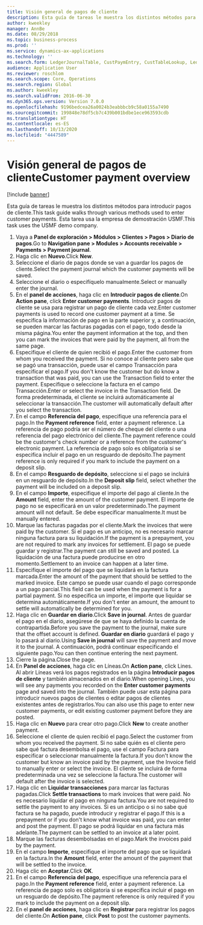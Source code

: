 ```yaml
---
title: Visión general de pagos de cliente
description: Esta guía de tareas le muestra los distintos métodos para introducir pagos de cliente.
author: kweekley
manager: AnnBe
ms.date: 08/29/2018
ms.topic: business-process
ms.prod: ''
ms.service: dynamics-ax-applications
ms.technology: ''
ms.search.form: LedgerJournalTable, CustPaymEntry, CustTableLookup, LedgerJournalTransCustPaym, CustOpenTrans, BankAccountTableLookUp
audience: Application User
ms.reviewer: roschlom
ms.search.scope: Core, Operations
ms.search.region: Global
ms.author: kweekley
ms.search.validFrom: 2016-06-30
ms.dyn365.ops.version: Version 7.0.0
ms.openlocfilehash: 9196bedcea26a0024b3eabbbcb9c58a0155a7490
ms.sourcegitcommit: 199848e78df5cb7c439b001bdbe1ece963593cdb
ms.translationtype: HT
ms.contentlocale: es-ES
ms.lasthandoff: 10/13/2020
ms.locfileid: "4447589"
---
```

# <a name="customer-payment-overview"></a><span data-ttu-id="2d33b-103">Visión general de pagos de cliente</span><span class="sxs-lookup"><span data-stu-id="2d33b-103">Customer payment overview</span></span>

[!include [banner](../../includes/banner.md)]

<span data-ttu-id="2d33b-104">Esta guía de tareas le muestra los distintos métodos para introducir pagos de cliente.</span><span class="sxs-lookup"><span data-stu-id="2d33b-104">This task guide walks through various methods used to enter customer payments.</span></span> <span data-ttu-id="2d33b-105">Esta tarea usa la empresa de demostración USMF.</span><span class="sxs-lookup"><span data-stu-id="2d33b-105">This task uses the USMF demo company.</span></span>

1. <span data-ttu-id="2d33b-106">Vaya a **Panel de exploración > Módulos > Clientes > Pagos > Diario de pagos**.</span><span class="sxs-lookup"><span data-stu-id="2d33b-106">Go to **Navigation pane > Modules > Accounts receivable > Payments > Payment journal**.</span></span>
2. <span data-ttu-id="2d33b-107">Haga clic en **Nuevo**.</span><span class="sxs-lookup"><span data-stu-id="2d33b-107">Click **New**.</span></span>
3. <span data-ttu-id="2d33b-108">Seleccione el diario de pagos donde se van a guardar los pagos de cliente.</span><span class="sxs-lookup"><span data-stu-id="2d33b-108">Select the payment journal which the customer payments will be saved.</span></span>
4. <span data-ttu-id="2d33b-109">Seleccione el diario o especifíquelo manualmente.</span><span class="sxs-lookup"><span data-stu-id="2d33b-109">Select or manually enter the journal.</span></span>
5. <span data-ttu-id="2d33b-110">En el **panel de acciones**, haga clic en **Introducir pagos de cliente**.</span><span class="sxs-lookup"><span data-stu-id="2d33b-110">On **Action pane**, click **Enter customer payments**.</span></span> <span data-ttu-id="2d33b-111">Introducir pagos de cliente se usa para registrar un pago de cliente cada vez.</span><span class="sxs-lookup"><span data-stu-id="2d33b-111">Enter customer payments is used to record one customer payment at a time.</span></span> <span data-ttu-id="2d33b-112">Se especifica la información de pago en la parte superior y, a continuación, se pueden marcar las facturas pagadas con el pago, todo desde la misma página.</span><span class="sxs-lookup"><span data-stu-id="2d33b-112">You enter the payment information at the top, and then you can mark the invoices that were paid by the payment, all from the same page.</span></span>  
6. <span data-ttu-id="2d33b-113">Especifique el cliente de quien recibió el pago.</span><span class="sxs-lookup"><span data-stu-id="2d33b-113">Enter the customer from whom you received the payment.</span></span> <span data-ttu-id="2d33b-114">Si no conoce al cliente pero sabe que se pagó una transacción, puede usar el campo Transacción para especificar el pago.</span><span class="sxs-lookup"><span data-stu-id="2d33b-114">If you don't know the customer but do know a transaction that was paid, you can use the Transaction field to enter the payment.</span></span> <span data-ttu-id="2d33b-115">Especifique o seleccione la factura en el campo Transacción.</span><span class="sxs-lookup"><span data-stu-id="2d33b-115">Enter or select the invoice in the Transaction field.</span></span> <span data-ttu-id="2d33b-116">De forma predeterminada, el cliente se incluirá automáticamente al seleccionar la transacción.</span><span class="sxs-lookup"><span data-stu-id="2d33b-116">The customer will automatically default after you select the transaction.</span></span>
7. <span data-ttu-id="2d33b-117">En el campo **Referencia del pago**, especifique una referencia para el pago.</span><span class="sxs-lookup"><span data-stu-id="2d33b-117">In the **Payment reference** field, enter a payment reference.</span></span> <span data-ttu-id="2d33b-118">La referencia de pago podría ser el número de cheque del cliente o una referencia del pago electrónico del cliente.</span><span class="sxs-lookup"><span data-stu-id="2d33b-118">The payment reference could be the customer's check number or a reference from the customer's electronic payment.</span></span> <span data-ttu-id="2d33b-119">La referencia de pago solo es obligatoria si se especifica incluir el pago en un resguardo de depósito.</span><span class="sxs-lookup"><span data-stu-id="2d33b-119">The payment reference is only required if you mark to include the payment on a deposit slip.</span></span>  
8. <span data-ttu-id="2d33b-120">En el campo **Resguardo de depósito**, seleccione si el pago se incluirá en un resguardo de depósito.</span><span class="sxs-lookup"><span data-stu-id="2d33b-120">In the **Deposit slip** field, select whether the payment will be included on a deposit slip.</span></span> 
9. <span data-ttu-id="2d33b-121">En el campo **Importe**, especifique el importe del pago al cliente.</span><span class="sxs-lookup"><span data-stu-id="2d33b-121">In the **Amount** field, enter the amount of the customer payment.</span></span> <span data-ttu-id="2d33b-122">El importe de pago no se especificará en un valor predeterminado.</span><span class="sxs-lookup"><span data-stu-id="2d33b-122">The payment amount will not default.</span></span> <span data-ttu-id="2d33b-123">Se debe especificar manualmente.</span><span class="sxs-lookup"><span data-stu-id="2d33b-123">It must be manually entered.</span></span> 
10. <span data-ttu-id="2d33b-124">Marque las facturas pagadas por el cliente.</span><span class="sxs-lookup"><span data-stu-id="2d33b-124">Mark the invoices that were paid by the customer.</span></span> <span data-ttu-id="2d33b-125">Si el pago es un anticipo, no es necesario marcar ninguna factura para su liquidación.</span><span class="sxs-lookup"><span data-stu-id="2d33b-125">If the payment is a prepayment, you are not required to mark any invoices for settlement.</span></span> <span data-ttu-id="2d33b-126">El pago se puede guardar y registrar.</span><span class="sxs-lookup"><span data-stu-id="2d33b-126">The payment can still be saved and posted.</span></span> <span data-ttu-id="2d33b-127">La liquidación de una factura puede producirse en otro momento.</span><span class="sxs-lookup"><span data-stu-id="2d33b-127">Settlement to an invoice can happen at a later time.</span></span>
11. <span data-ttu-id="2d33b-128">Especifique el importe del pago que se liquidará en la factura marcada.</span><span class="sxs-lookup"><span data-stu-id="2d33b-128">Enter the amount of the payment that should be settled to the marked invoice.</span></span> <span data-ttu-id="2d33b-129">Este campo se puede usar cuando el pago corresponde a un pago parcial.</span><span class="sxs-lookup"><span data-stu-id="2d33b-129">This field can be used when the payment is for a partial payment.</span></span> <span data-ttu-id="2d33b-130">Si no especifica un importe, el importe que liquidar se determina automáticamente.</span><span class="sxs-lookup"><span data-stu-id="2d33b-130">If you don't enter an amount, the amount to settle will automatically be determined for you.</span></span>
12. <span data-ttu-id="2d33b-131">Haga clic en **Guardar en diario**.</span><span class="sxs-lookup"><span data-stu-id="2d33b-131">Click **Save in journal**.</span></span> <span data-ttu-id="2d33b-132">Antes de guardar el pago en el diario, asegúrese de que se haya definido la cuenta de contrapartida.</span><span class="sxs-lookup"><span data-stu-id="2d33b-132">Before you save the payment to the journal, make sure that the offset account is defined.</span></span> <span data-ttu-id="2d33b-133">**Guardar en diario** guardará el pago y lo pasará al diario.</span><span class="sxs-lookup"><span data-stu-id="2d33b-133">Using **Save in journal** will save the payment and move it to the journal.</span></span> <span data-ttu-id="2d33b-134">A continuación, podrá continuar especificando el siguiente pago.</span><span class="sxs-lookup"><span data-stu-id="2d33b-134">You can then continue entering the next payment.</span></span>
13. <span data-ttu-id="2d33b-135">Cierre la página.</span><span class="sxs-lookup"><span data-stu-id="2d33b-135">Close the page.</span></span>
14. <span data-ttu-id="2d33b-136">En **Panel de acciones**, haga clic en Líneas.</span><span class="sxs-lookup"><span data-stu-id="2d33b-136">On **Action pane**, click Lines.</span></span> <span data-ttu-id="2d33b-137">Al abrir Líneas verá los pagos registrados en la página **Introducir pagos de cliente** y también almacenados en el diario.</span><span class="sxs-lookup"><span data-stu-id="2d33b-137">When opening Lines, you will see any payments you recorded on the **Enter customer payments** page and saved into the journal.</span></span> <span data-ttu-id="2d33b-138">También puede usar esta página para introducir nuevos pagos de clientes o editar pagos de clientes existentes antes de registrarlos.</span><span class="sxs-lookup"><span data-stu-id="2d33b-138">You can also use this page to enter new customer payments, or edit existing customer payment before they are posted.</span></span>
15. <span data-ttu-id="2d33b-139">Haga clic en **Nuevo** para crear otro pago.</span><span class="sxs-lookup"><span data-stu-id="2d33b-139">Click **New** to create another payment.</span></span> 
16. <span data-ttu-id="2d33b-140">Seleccione el cliente de quien recibió el pago.</span><span class="sxs-lookup"><span data-stu-id="2d33b-140">Select the customer from whom you received the payment.</span></span> <span data-ttu-id="2d33b-141">Si no sabe quién es el cliente pero sabe qué factura desembolsa el pago, use el campo Factura para especificar o seleccionar manualmente la factura.</span><span class="sxs-lookup"><span data-stu-id="2d33b-141">If you don't know the customer but know an invoice paid by the payment, use the Invoice field to manually enter or select the invoice.</span></span> <span data-ttu-id="2d33b-142">El cliente se incluirá de forma predeterminada una vez se seleccione la factura.</span><span class="sxs-lookup"><span data-stu-id="2d33b-142">The customer will default after the invoice is selected.</span></span>  
17. <span data-ttu-id="2d33b-143">Haga clic en **Liquidar transacciones** para marcar las facturas pagadas.</span><span class="sxs-lookup"><span data-stu-id="2d33b-143">Click **Settle transactions** to mark invoices that were paid.</span></span> <span data-ttu-id="2d33b-144">No es necesario liquidar el pago en ninguna factura.</span><span class="sxs-lookup"><span data-stu-id="2d33b-144">You are not required to settle the payment to any invoices.</span></span> <span data-ttu-id="2d33b-145">Si es un anticipo o si no sabe qué factura se ha pagado, puede introducir y registrar el pago.</span><span class="sxs-lookup"><span data-stu-id="2d33b-145">If this is a prepayment or if you don't know what invoice was paid, you can enter and post the payment.</span></span> <span data-ttu-id="2d33b-146">El pago se podrá liquidar en una factura más adelante.</span><span class="sxs-lookup"><span data-stu-id="2d33b-146">The payment can be settled to an invoice at a later point.</span></span>  
18. <span data-ttu-id="2d33b-147">Marque las facturas desembolsadas en el pago.</span><span class="sxs-lookup"><span data-stu-id="2d33b-147">Mark the invoices paid by the payment.</span></span> 
19. <span data-ttu-id="2d33b-148">En el campo **Importe**, especifique el importe del pago que se liquidará en la factura.</span><span class="sxs-lookup"><span data-stu-id="2d33b-148">In the **Amount** field, enter the amount of the payment that will be settled to the invoice.</span></span>
20. <span data-ttu-id="2d33b-149">Haga clic en **Aceptar**.</span><span class="sxs-lookup"><span data-stu-id="2d33b-149">Click **OK**.</span></span>
21. <span data-ttu-id="2d33b-150">En el campo **Referencia del pago**, especifique una referencia para el pago.</span><span class="sxs-lookup"><span data-stu-id="2d33b-150">In the **Payment reference** field, enter a payment reference.</span></span> <span data-ttu-id="2d33b-151">La referencia de pago solo es obligatoria si se especifica incluir el pago en un resguardo de depósito.</span><span class="sxs-lookup"><span data-stu-id="2d33b-151">The payment reference is only required if you mark to include the payment on a deposit slip.</span></span>  
22. <span data-ttu-id="2d33b-152">En el **panel de acciones**, haga clic en **Registrar** para registrar los pagos del cliente.</span><span class="sxs-lookup"><span data-stu-id="2d33b-152">On **Action pane**, click **Post** to post the customer payments.</span></span> 

